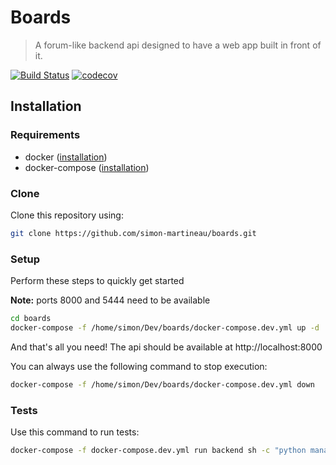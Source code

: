 # Boards

> A forum-like backend api designed to have a web app built in front of it.

[![Build Status](https://travis-ci.com/simon-martineau/boards.svg?branch=master)](https://travis-ci.com/simon-martineau/boards)
[![codecov](https://codecov.io/gh/simon-martineau/boards/branch/master/graph/badge.svg)](https://codecov.io/gh/simon-martineau/boards)

## Installation
### Requirements

- docker ([installation](https://docs.docker.com/get-docker/))
- docker-compose ([installation](https://docs.docker.com/compose/install/))

### Clone
Clone this repository using:
```bash
git clone https://github.com/simon-martineau/boards.git
```

### Setup
Perform these steps to quickly get started

**Note:** ports 8000 and 5444 need to be available
```bash
cd boards
docker-compose -f /home/simon/Dev/boards/docker-compose.dev.yml up -d
```
And that's all you need!
The api should be available at http://localhost:8000

You can always use the following command to stop execution:
```bash
docker-compose -f /home/simon/Dev/boards/docker-compose.dev.yml down
```

### Tests
Use this command to run tests:
```bash
docker-compose -f docker-compose.dev.yml run backend sh -c "python manage.py test"
```